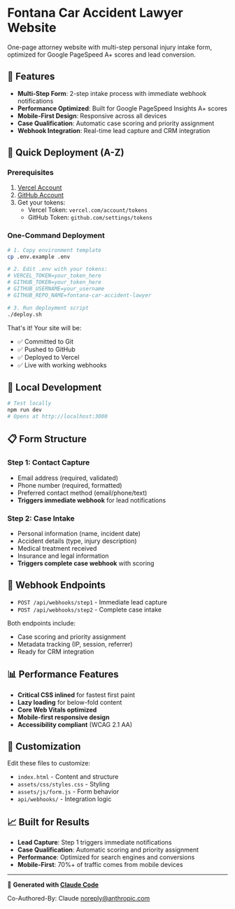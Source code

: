 # Fontana Car Accident Lawyer Website

One-page attorney website with multi-step personal injury intake form, optimized for Google PageSpeed A+ scores and lead conversion.

## 🎯 Features

- **Multi-Step Form**: 2-step intake process with immediate webhook notifications
- **Performance Optimized**: Built for Google PageSpeed Insights A+ scores
- **Mobile-First Design**: Responsive across all devices
- **Case Qualification**: Automatic case scoring and priority assignment
- **Webhook Integration**: Real-time lead capture and CRM integration

## 🚀 Quick Deployment (A-Z)

### Prerequisites
1. [Vercel Account](https://vercel.com) 
2. [GitHub Account](https://github.com)
3. Get your tokens:
   - Vercel Token: `vercel.com/account/tokens`
   - GitHub Token: `github.com/settings/tokens`

### One-Command Deployment

```bash
# 1. Copy environment template
cp .env.example .env

# 2. Edit .env with your tokens:
# VERCEL_TOKEN=your_token_here
# GITHUB_TOKEN=your_token_here  
# GITHUB_USERNAME=your_username
# GITHUB_REPO_NAME=fontana-car-accident-lawyer

# 3. Run deployment script
./deploy.sh
```

That's it! Your site will be:
- ✅ Committed to Git
- ✅ Pushed to GitHub  
- ✅ Deployed to Vercel
- ✅ Live with working webhooks

## 🧪 Local Development

```bash
# Test locally
npm run dev
# Opens at http://localhost:3000
```

## 📋 Form Structure

### Step 1: Contact Capture
- Email address (required, validated)
- Phone number (required, formatted)
- Preferred contact method (email/phone/text)
- **Triggers immediate webhook** for lead notifications

### Step 2: Case Intake  
- Personal information (name, incident date)
- Accident details (type, injury description)
- Medical treatment received
- Insurance and legal information
- **Triggers complete case webhook** with scoring

## 🔗 Webhook Endpoints

- `POST /api/webhooks/step1` - Immediate lead capture
- `POST /api/webhooks/step2` - Complete case intake

Both endpoints include:
- Case scoring and priority assignment
- Metadata tracking (IP, session, referrer)
- Ready for CRM integration

## 📊 Performance Features

- **Critical CSS inlined** for fastest first paint
- **Lazy loading** for below-fold content  
- **Core Web Vitals optimized**
- **Mobile-first responsive design**
- **Accessibility compliant** (WCAG 2.1 AA)

## 🎨 Customization

Edit these files to customize:
- `index.html` - Content and structure
- `assets/css/styles.css` - Styling
- `assets/js/form.js` - Form behavior
- `api/webhooks/` - Integration logic

## 📈 Built for Results

- **Lead Capture**: Step 1 triggers immediate notifications
- **Case Qualification**: Automatic scoring and priority assignment  
- **Performance**: Optimized for search engines and conversions
- **Mobile-First**: 70%+ of traffic comes from mobile devices

---

🤖 **Generated with [Claude Code](https://claude.ai/code)**

Co-Authored-By: Claude <noreply@anthropic.com>